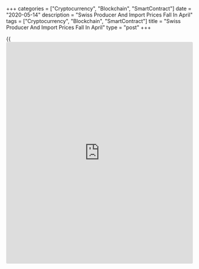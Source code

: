 +++
categories = ["Cryptocurrency", "Blockchain", "SmartContract"]
date = "2020-05-14"
description = "Swiss Producer And Import Prices Fall In April"
tags = ["Cryptocurrency", "Blockchain", "SmartContract"]
title = "Swiss Producer And Import Prices Fall In April"
type = "post"
+++

{{<iframe id="large-banner" src="https://www.bounty.group/#slide=10.0" width="100%" height="600" scrolling="no" style="border: 0px solid rgb(216, 221, 230); border-radius: 3px;">}}

Switzerland's producer and import prices declined in April mainly due to
lower prices for petroleum products, the Federal Statistical Office
reported Thursday.

Producer and import prices fell 4 percent in April from the same period
last year.

The producer price index slid 2 percent, while import prices logged a
sharper drop of 7.8 percent.

On a monthly basis, producer and import prices declined 1.3 percent in
April. Producer prices were down 0.6 percent and import prices decreased
2.9 percent.

The 2.9 percent decrease in import prices was driven by petroleum and
natural gas prices, machinery, electrical equipment, metal products and
pharma.

In a separate communiqué, the statistical office said the unemployment
rate declined to 4.5 percent in the first quarter from 4.9 percent in
the same period last year.

At the same time, the number of employed grew 1.1 percent in the first
quarter.

These indicators reflect the averages for the quarter and are only
marginally affected by the Covid-19 crisis, the statistical office said.

For comments and feedback [contact](https://www.playgroundfx.com/contact/): editorial@rtt[news](https://www.letsplayfx.com/blog/forex-news-website/).com

[Economic News][1]

 **What parts of the world are seeing the best (and worst) economic
performances lately? Click[here][2] to check out our [Econ Scorecard][2]
and find out! See up-to-the-moment [ranking](https://www.playgroundfx.com/blog/crypto-exchange-ranking/)s for the best and worst
performers in [GDP][3], [unemployment rate][4], [inflation][5] and much
more.**

   1. www.rtt[news](https://www.letsplayfx.com/blog/forex-news-website/).com/Content/EconomicNews.aspx
   2. www.rtt[news](https://www.letsplayfx.com/blog/forex-news-website/).com/economic-scorecard/world-rank/industrial-production/highest-performance.aspx
   3. www.rtt[news](https://www.letsplayfx.com/blog/forex-news-website/).com/economic-scorecard/world-rank/GDP/highest-performance.aspx
   4. www.rtt[news](https://www.letsplayfx.com/blog/forex-news-website/).com/economic-scorecard/world-rank/unemployment-rate/lowest-performance.aspx
   5. www.rtt[news](https://www.letsplayfx.com/blog/forex-news-website/).com/economic-scorecard/world-rank/CPI/highest-performance.aspx